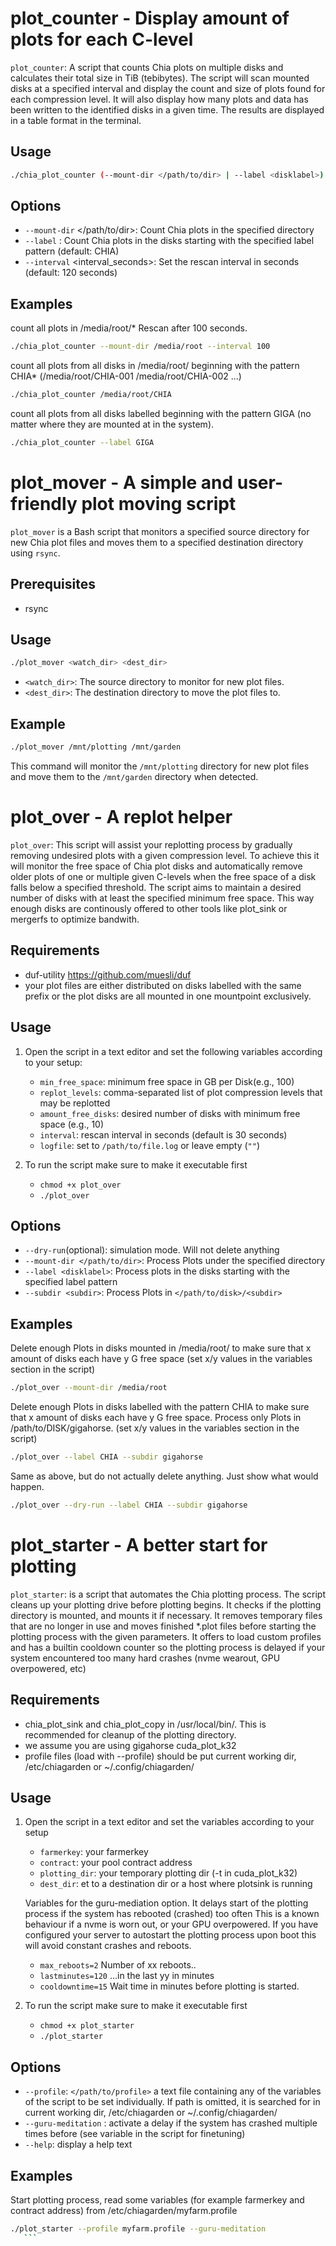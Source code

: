 # plot_counter - Display amount of plots for each C-level

`plot_counter`: A script that counts Chia plots on multiple disks and calculates their total size in TiB (tebibytes). The script will scan mounted disks at a specified interval and display the count and size of plots found for each compression level. It will also display how many plots and data has been written to the identified disks in a given time. The results are displayed in a table format in the terminal.

## Usage

```bash
./chia_plot_counter (--mount-dir </path/to/dir> | --label <disklabel>) [--interval interval_seconds]
```

## Options
   - `--mount-dir` </path/to/dir>: Count Chia plots in the specified directory
   - `--label` <disklabel>: Count Chia plots in the disks starting with the specified label pattern (default: CHIA)
   - `--interval` <interval_seconds>: Set the rescan interval in seconds (default: 120 seconds)

## Examples

count all plots in /media/root/* Rescan after 100 seconds.

```bash
./chia_plot_counter --mount-dir /media/root --interval 100
```


count all plots from all disks in /media/root/ beginning with the pattern CHIA* (/media/root/CHIA-001 /media/root/CHIA-002 ...)

```bash
./chia_plot_counter /media/root/CHIA
```   

count all plots from all disks labelled beginning with the pattern GIGA (no matter where they are mounted at in the system).

```bash
./chia_plot_counter --label GIGA
```   


# plot_mover - A simple and user-friendly plot moving script

`plot_mover` is a Bash script that monitors a specified source directory for new Chia plot files and moves them to a specified destination directory using `rsync`.

## Prerequisites

- rsync

## Usage

```bash
./plot_mover <watch_dir> <dest_dir>
```

- `<watch_dir>`: The source directory to monitor for new plot files.
- `<dest_dir>`: The destination directory to move the plot files to.

## Example

```bash
./plot_mover /mnt/plotting /mnt/garden
```

This command will monitor the `/mnt/plotting` directory for new plot files and move them to the `/mnt/garden` directory when detected.



# plot_over - A replot helper

`plot_over`: This script will assist your replotting process by gradually removing undesired plots with a given compression level. To achieve this it will monitor the free space of Chia plot disks and automatically remove older plots of one or multiple given C-levels when the free space of a disk falls below a specified threshold. The script aims to maintain a desired number of disks with at least the specified minimum free space. This way enough disks are continously offered to other tools like plot_sink or mergerfs to optimize bandwith.

## Requirements

- duf-utility https://github.com/muesli/duf
- your plot files are either distributed on disks labelled with the same prefix or the plot disks are all mounted in one mountpoint exclusively.

## Usage

1. Open the script in a text editor and set the following variables according to your setup:

   - `min_free_space`: minimum free space in GB per Disk(e.g., 100)
   - `replot_levels`: comma-separated list of plot compression levels that may be replotted
   - `amount_free_disks`: desired number of disks with minimum free space (e.g., 10)
   - `interval`: rescan interval in seconds (default is 30 seconds)
   - `logfile`: set to `/path/to/file.log` or leave empty (`""`)
     
2. To run the script make sure to make it executable first

   - `chmod +x plot_over`
   - `./plot_over`

## Options

   - `--dry-run`(optional): simulation mode. Will not delete anything
   - `--mount-dir </path/to/dir>`: Process Plots under the specified directory
   - `--label <disklabel>`: Process plots in the disks starting with the specified label pattern
   - `--subdir <subdir>`: Process Plots in `</path/to/disk>/<subdir>`

## Examples
   
   Delete enough Plots in disks mounted in /media/root/ to make sure that x amount of disks each have y G free space (set x/y values in the variables section in the script)
   ```bash
   ./plot_over --mount-dir /media/root
   ```

   Delete enough Plots in disks labelled with the pattern CHIA to make sure that x amount of disks each have y G free space. Process only Plots in /path/to/DISK/gigahorse. (set x/y values in the variables section in the script)
   ```bash
   ./plot_over --label CHIA --subdir gigahorse
   ```

   Same as above, but do not actually delete anything. Just show what would happen.
   ```bash
   ./plot_over --dry-run --label CHIA --subdir gigahorse
   ```




# plot_starter - A better start for plotting

`plot_starter`: is a script that automates the Chia plotting process. The script cleans up your plotting drive before plotting begins. It checks if the plotting directory is mounted, and mounts it if necessary. It removes temporary files that are no longer in use and moves finished *.plot files before starting the plotting process with the given parameters. It offers to load custom profiles and has a builtin cooldown counter so the plotting process is delayed if your system encountered too many hard crashes (nvme wearout, GPU overpowered, etc)

## Requirements

- chia_plot_sink and chia_plot_copy in /usr/local/bin/. This is recommended for cleanup of the plotting directory.
- we assume you are using gigahorse cuda_plot_k32
- profile files (load with --profile) should be put current working dir, /etc/chiagarden or ~/.config/chiagarden/

## Usage

1. Open the script in a text editor and set the variables according to your setup

   - `farmerkey`: your farmerkey
   - `contract`: your pool contract address
   - `plotting_dir`: your temporary plotting dir (-t in cuda_plot_k32)
   - `dest_dir`: et to a destination dir or a host where plotsink is running

   Variables for the guru-mediation option. 
   It delays start of the plotting process if the system has rebooted (crashed) too often
   This is a known behaviour if a nvme is worn out, or your GPU overpowered. If you have configured your server to autostart the plotting process upon boot this will avoid constant crashes and reboots.
   - `max_reboots=2`     Number of xx reboots..
   - `lastminutes=120`   ...in the last yy in minutes
   - `cooldowntime=15`   Wait time in minutes before plotting is started.

2. To run the script make sure to make it executable first

   - `chmod +x plot_starter`
   - `./plot_starter`

## Options

   - `--profile`: `</path/to/profile>` a text file containing any of the variables of the script to be set individually. If path is omitted, it is searched for in current working dir, /etc/chiagarden or ~/.config/chiagarden/
   - `--guru-meditation` : activate a delay if the system has crashed multiple times before (see variable in the script for finetuning)
   - `--help`: display a help text

## Examples
   
   Start plotting process, read some variables (for example farmerkey and contract address) from /etc/chiagarden/myfarm.profile
   ```bash
   ./plot_starter --profile myfarm.profile --guru-meditation
      ```
